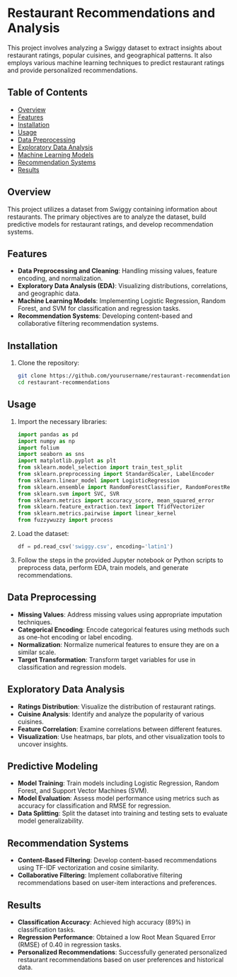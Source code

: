 # Restaurant Recommendations and Analysis

This project involves analyzing a Swiggy dataset to extract insights about restaurant ratings, popular cuisines, and geographical patterns. It also employs various machine learning techniques to predict restaurant ratings and provide personalized recommendations.

## Table of Contents
- [Overview](#overview)
- [Features](#features)
- [Installation](#installation)
- [Usage](#usage)
- [Data Preprocessing](#data-preprocessing)
- [Exploratory Data Analysis](#exploratory-data-analysis)
- [Machine Learning Models](#machine-learning-models)
- [Recommendation Systems](#recommendation-systems)
- [Results](#results)

## Overview
This project utilizes a dataset from Swiggy containing information about restaurants. The primary objectives are to analyze the dataset, build predictive models for restaurant ratings, and develop recommendation systems.

## Features
- **Data Preprocessing and Cleaning**: Handling missing values, feature encoding, and normalization.
- **Exploratory Data Analysis (EDA)**: Visualizing distributions, correlations, and geographic data.
- **Machine Learning Models**: Implementing Logistic Regression, Random Forest, and SVM for classification and regression tasks.
- **Recommendation Systems**: Developing content-based and collaborative filtering recommendation systems.

## Installation
1. Clone the repository:
    ```bash
    git clone https://github.com/yourusername/restaurant-recommendations.git
    cd restaurant-recommendations
    ```

## Usage
1. Import the necessary libraries:
    ```python
    import pandas as pd
    import numpy as np
    import folium
    import seaborn as sns
    import matplotlib.pyplot as plt
    from sklearn.model_selection import train_test_split
    from sklearn.preprocessing import StandardScaler, LabelEncoder
    from sklearn.linear_model import LogisticRegression
    from sklearn.ensemble import RandomForestClassifier, RandomForestRegressor
    from sklearn.svm import SVC, SVR
    from sklearn.metrics import accuracy_score, mean_squared_error
    from sklearn.feature_extraction.text import TfidfVectorizer
    from sklearn.metrics.pairwise import linear_kernel
    from fuzzywuzzy import process
    ```

2. Load the dataset:
    ```python
    df = pd.read_csv('swiggy.csv', encoding='latin1')
    ```

3. Follow the steps in the provided Jupyter notebook or Python scripts to preprocess data, perform EDA, train models, and generate recommendations.

## Data Preprocessing
- **Missing Values**: Address missing values using appropriate imputation techniques.
- **Categorical Encoding**: Encode categorical features using methods such as one-hot encoding or label encoding.
- **Normalization**: Normalize numerical features to ensure they are on a similar scale.
- **Target Transformation**: Transform target variables for use in classification and regression models.

## Exploratory Data Analysis
- **Ratings Distribution**: Visualize the distribution of restaurant ratings.
- **Cuisine Analysis**: Identify and analyze the popularity of various cuisines.
- **Feature Correlation**: Examine correlations between different features.
- **Visualization**: Use heatmaps, bar plots, and other visualization tools to uncover insights.

## Predictive Modeling
- **Model Training**: Train models including Logistic Regression, Random Forest, and Support Vector Machines (SVM).
- **Model Evaluation**: Assess model performance using metrics such as accuracy for classification and RMSE for regression.
- **Data Splitting**: Split the dataset into training and testing sets to evaluate model generalizability.

## Recommendation Systems
- **Content-Based Filtering**: Develop content-based recommendations using TF-IDF vectorization and cosine similarity.
- **Collaborative Filtering**: Implement collaborative filtering recommendations based on user-item interactions and preferences.

## Results
- **Classification Accuracy**: Achieved high accuracy (89%) in classification tasks.
- **Regression Performance**: Obtained a low Root Mean Squared Error (RMSE) of 0.40 in regression tasks.
- **Personalized Recommendations**: Successfully generated personalized restaurant recommendations based on user preferences and historical data.
